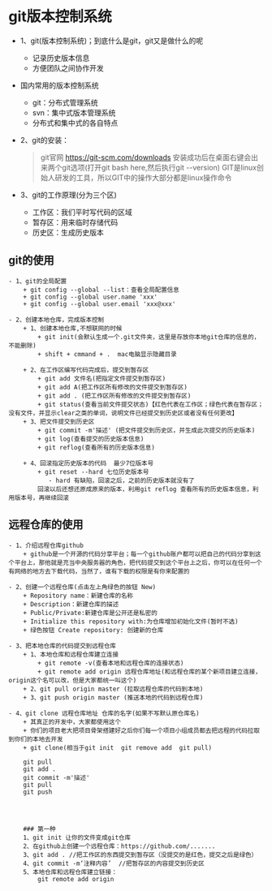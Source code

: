 # git版本控制系统
- 1、git(版本控制系统)；到底什么是git，git又是做什么的呢
    + 记录历史版本信息
    + 方便团队之间协作开发

- 国内常用的版本控制系统
    + git：分布式管理系统
    + svn：集中式版本管理系统
    + 分布式和集中式的各自特点

- 2、git的安装：
    > git官网  https://git-scm.com/downloads
    > 安装成功后在桌面右键会出来两个git选项(打开git bash here,然后执行git --version)
    > GIT是linux创始人研发的工具，所以GIT中的操作大部分都是linux操作命令


- 3、git的工作原理(分为三个区)
    + 工作区：我们平时写代码的区域
    + 暂存区：用来临时存储代码
    + 历史区：生成历史版本

## git的使用
    - 1、git的全局配置
        + git config --global --list：查看全局配置信息
        + git config --global user.name 'xxx'  
        + git config --global user.email 'xxx@xxx'

    - 2、创建本地仓库，完成版本控制
        + 1、创建本地仓库,不想联网的时候
            + git init(会默认生成一个.git文件夹，这里是存放你本地git仓库的信息的，不能删除)
            + shift + cmmand + .  mac电脑显示隐藏目录

        + 2、在工作区编写代码完成后，提交到暂存区
            + git add 文件名(把指定文件提交到暂存区)
            + git add A(把工作区所有修改的文件提交到暂存区)
            + git add . (把工作区所有修改的文件提交到暂存区)
            + git status(查看当前文件提交状态)【红色代表在工作区；绿色代表在暂存区；没有文件，并显示clear之类的单词，说明文件已经提交到历史区或者没有任何更改】
        + 3、把文件提交到历史区
            + git commit -m'描述' (把文件提交到历史区，并生成此次提交的历史版本)
            + git log(查看提交的历史版本信息)
            + git reflog(查看所有的历史版本信息)

        + 4、回滚指定历史版本的代码  最少7位版本号 
            + git reset --hard 七位历史版本号
               - hard 有缺陷，回滚之后，之前的历史版本就没有了
            回滚以后还想还原成原来的版本，利用git reflog 查看所有的历史版本信息，利用版本号，再继续回滚


## 远程仓库的使用

    - 1、介绍远程仓库github
        + github是一个开源的代码分享平台；每一个github账户都可以把自己的代码分享到这个平台上，那他就是充当中央服务器的角色，把代码提交到这个平台上之后，你可以在任何一个有网络的地方去下载代码，当然了，谁有下载的权限是有你来配置的

    - 2、创建一个远程仓库(点击左上角绿色的按钮 New)
        + Repository name：新建仓库的名称
        + Description：新建仓库的描述
        + Public/Private:新建仓库是公开还是私密的
        + Initialize this repository with:为仓库增加初始化文件(暂时不选)
        + 绿色按钮 Create repository: 创建新的仓库

    - 3、把本地仓库的代码提交到远程仓库
        + 1、本地仓库和远程仓库建立连接
            + git remote -v(查看本地和远程仓库的连接状态)
            + git remote add origin 远程仓库地址(和远程仓库的某个新项目建立连接，origin这个名可以改，但是大家都统一叫这个)
        + 2、git pull origin master (拉取远程仓库的代码到本地)
        + 3、git push origin master (推送本地的代码到远程仓库)

    - 4、git clone 远程仓库地址 仓库的名字(如果不写默认原仓库名)
        + 其真正的开发中，大家都使用这个
        + 你们的项目老大把项目骨架搭建好之后你们每一个项目小组成员都去把远程的代码拉取到你们的本地去开发
        + git clone(相当于git init  git remove add  git pull)

        git pull
        git add .
        git commit -m'描述'
        git pull
        git push




        ### 第一种
        1、git init 让你的文件变成git仓库
        2、在github上创建一个远程仓库：https://github.com/.......
        3、git add . //把工作区的东西提交到暂存区（没提交的是红色，提交之后是绿色）
        4、git commit -m‘注释内容’  //把暂存区的内容提交到历史区
        5、本地仓库和远程仓库建立链接：
            git remote add origin 
